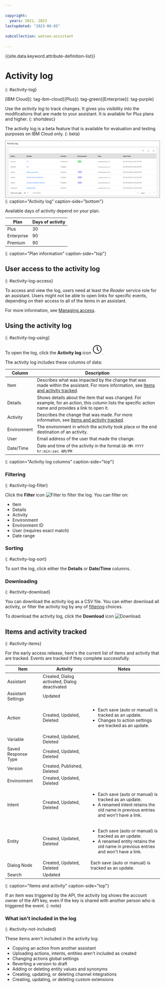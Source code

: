 ```yaml
---

copyright:
  years: 2021, 2023
lastupdated: "2023-06-05"

subcollection: watson-assistant

---
```


{{site.data.keyword.attribute-definition-list}}

# Activity log
{: #activity-log}

[IBM Cloud]{: tag-ibm-cloud}[Plus]{: tag-green}[Enterprise]{: tag-purple}

Use the *activity log* to track changes. It gives you visibility into the modifications that are made to your assistant. It is available for Plus plans and higher.
{: shortdesc}

The activity log is a beta feature that is available for evaluation and testing purposes on IBM Cloud only.
{: beta}

![Activity log](images/activity-log.png){: caption="Activity log" caption-side="bottom"}

Available days of activity depend on your plan.

| Plan | Days of activity |
| --- | --- |
| Plus | 30 |
| Enterprise | 90 |
| Premium | 90 |
{: caption="Plan information" caption-side="top"}

## User access to the activity log
{: #activity-log-access}

To access and view the log, users need at least the *Reader* service role for an assistant. Users might not be able to open links for specific events, depending on their access to all of the items in an assistant.

For more information, see [Managing access](/docs/watson-assistant?topic=watson-assistant-access-control).

## Using the activity log
{: #activity-log-using}

To open the log, click the **Activity log** icon ![Activity log icon](images/time.svg). 

The activity log includes these columns of data:

| Column | Description |
|---|---|
| Item | Describes what was impacted by the change that was made within the assistant. For more information, see [Items and activity tracked](#activity-items). |
| Details | Shows details about the item that was changed. For example, for an action, this column lists the specific action name and provides a link to open it. |
| Activity | Describes the change that was made. For more information, see [Items and activity tracked](#activity-items). |
| Environment | The environment in which the activity took place or the end destination of an activity. |
| User | Email address of the user that made the change. |
 | Date/Time | Date and time of the activity in the format `DD-MM-YYYY hr:min:sec AM/PM` |
 {: caption="Activity log columns" caption-side="top"}

### Filtering
{: #activity-log-filter}

Click the **Filter** icon ![Filter](../../icons/filter.svg) to filter the log. You can filter on:
- Item
- Details
- Activity
- Environment
- Environment ID
- User (requires exact match)
- Date range

### Sorting
{: #activity-log-sort}

To sort the log, click either the **Details** or **Date/Time** columns.

### Downloading
{: #activity-download}

You can download the activity log as a CSV file. You can either download all activity, or filter the activity log by any of [filtering](#activity-log-filter) choices.

To download the activity log, click the **Download** icon ![Download](../../icons/download.svg).

## Items and activity tracked
{: #activity-items}

For the early access release, here's the current list of items and activity that are tracked. Events are tracked if they complete successfully.

| Item | Activity | Notes |
| --- | --- | --- |
| Assistant | Created, Dialog activated, Dialog deactivated | |
| Assistant Settings | Updated | |
| Action | Created, Updated, Deleted | <ul><li>Each save (auto or manual) is tracked as an update.</li><li>Changes to action settings are tracked as an update.</li></ul> |
| Variable | Created, Updated, Deleted | |
| Saved Response Type | Created, Updated, Deleted | |
| Version | Created, Published, Deleted | |
| Environment | Created, Updated, Deleted | 
| Intent | Created, Updated, Deleted | <ul><li>Each save (auto or manual) is tracked as an update.</li><li>A renamed intent retains the old name in previous entries and won't have a link.</li></ul> |
| Entity | Created, Updated, Deleted | <ul><li>Each save (auto or manual) is tracked as an update.</li><li>A renamed entity retains the old name in previous entries and won't have a link.</li></ul> |
| Dialog Node | Created, Updated, Deleted | Each save (auto or manual) is tracked as an update. |
| Search | Updated | |
{: caption="Items and activity" caption-side="top"}

If an item was triggered by the API, the activity log shows the account owner of the API key, even if the key is shared with another person who is triggered the event.
{: note}

### What isn't included in the log
{: #activity-not-included}

These items aren't included in the activity log:

- Copying an action from another assistant 
- Uploading actions, intents, entities aren't included as created
- Changing actions global settings
- Reverting a version to draft
- Adding or deleting entity values and synonyms
- Creating, updating, or deleting channel integrations
- Creating, updating, or deleting custom extensions
